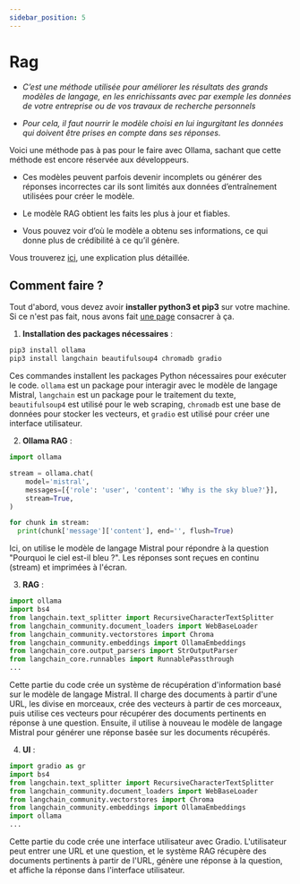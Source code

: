 ```yaml
---
sidebar_position: 5
---
```


# Rag


- *C’est une méthode utilisée pour améliorer les résultats des grands modèles de langage, en les enrichissants avec par exemple les données de votre entreprise ou de vos travaux de recherche personnels*

- *Pour cela, il faut nourrir le modèle choisi en lui ingurgitant les données qui doivent être prises en compte dans ses réponses.*

Voici une méthode pas à pas pour le faire avec Ollama, sachant que cette méthode est encore réservée aux développeurs.

- Ces modèles peuvent parfois devenir incomplets ou générer des réponses incorrectes car ils sont limités aux données d’entraînement utilisées pour créer le modèle.

- Le modèle RAG obtient les faits les plus à jour et fiables.

- Vous pouvez voir d’où le modèle a obtenu ses informations, ce qui donne plus de crédibilité à ce qu’il génère.

Vous trouverez [ici](https://www.youtube.com/watch?v=T-D1OfcDW1M), une explication plus détaillée.

## Comment faire ?

Tout d'abord, vous devez avoir **installer python3 et pip3** sur votre machine. Si ce n'est pas fait, nous avons fait [une page](https://www.ollama.fr/docs/outils/python) consacrer à ça.

1. **Installation des packages nécessaires** : 

```bash
pip3 install ollama
pip3 install langchain beautifulsoup4 chromadb gradio
```

Ces commandes installent les packages Python nécessaires pour exécuter le code. `ollama` est un package pour interagir avec le modèle de langage Mistral, `langchain` est un package pour le traitement du texte, `beautifulsoup4` est utilisé pour le web scraping, `chromadb` est une base de données pour stocker les vecteurs, et `gradio` est utilisé pour créer une interface utilisateur.

2. **Ollama RAG** :

```python
import ollama

stream = ollama.chat(
    model='mistral',
    messages=[{'role': 'user', 'content': 'Why is the sky blue?'}],
    stream=True,
)

for chunk in stream:
  print(chunk['message']['content'], end='', flush=True)
```
Ici, on utilise le modèle de langage Mistral pour répondre à la question "Pourquoi le ciel est-il bleu ?". Les réponses sont reçues en continu (stream) et imprimées à l'écran.

3. **RAG** :

```python
import ollama
import bs4
from langchain.text_splitter import RecursiveCharacterTextSplitter
from langchain_community.document_loaders import WebBaseLoader
from langchain_community.vectorstores import Chroma
from langchain_community.embeddings import OllamaEmbeddings
from langchain_core.output_parsers import StrOutputParser
from langchain_core.runnables import RunnablePassthrough
...
```
Cette partie du code crée un système de récupération d'information basé sur le modèle de langage Mistral. Il charge des documents à partir d'une URL, les divise en morceaux, crée des vecteurs à partir de ces morceaux, puis utilise ces vecteurs pour récupérer des documents pertinents en réponse à une question. Ensuite, il utilise à nouveau le modèle de langage Mistral pour générer une réponse basée sur les documents récupérés.

4. **UI** :

```python
import gradio as gr
import bs4
from langchain.text_splitter import RecursiveCharacterTextSplitter
from langchain_community.document_loaders import WebBaseLoader
from langchain_community.vectorstores import Chroma
from langchain_community.embeddings import OllamaEmbeddings
import ollama
...
```
Cette partie du code crée une interface utilisateur avec Gradio. L'utilisateur peut entrer une URL et une question, et le système RAG récupère des documents pertinents à partir de l'URL, génère une réponse à la question, et affiche la réponse dans l'interface utilisateur.